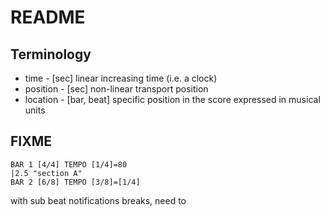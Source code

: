 # README

## Terminology

- time      - [sec] linear increasing time (i.e. a clock)
- position  - [sec] non-linear transport position
- location  - [bar, beat] specific position in the score expressed in musical units


## FIXME

```soap
BAR 1 [4/4] TEMPO [1/4]=80
|2.5 "section A"
BAR 2 [6/8] TEMPO [3/8]=[1/4] 
```

with sub beat notifications breaks, need to 
